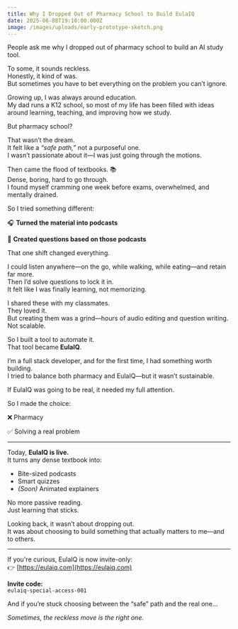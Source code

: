 ```yaml
---
title: Why I Dropped Out of Pharmacy School to Build EulaIQ
date: 2025-06-08T19:10:00.000Z
image: /images/uploads/early-prototype-sketch.png
---
```

People ask me why I dropped out of pharmacy school to build an AI study tool.

To some, it sounds reckless.  
Honestly, it kind of was.  
But sometimes you have to bet everything on the problem you can’t ignore.

Growing up, I was always around education.  
My dad runs a K12 school, so most of my life has been filled with ideas around learning, teaching, and improving how we study.

But pharmacy school?

That wasn’t the dream.  
It felt like a *“safe path,”* not a purposeful one.  
I wasn’t passionate about it—I was just going through the motions.

Then came the flood of textbooks. 📚  
Dense, boring, hard to go through.  
I found myself cramming one week before exams, overwhelmed, and mentally drained.

So I tried something different:

🎧 **Turned the material into podcasts**

🧠 **Created questions based on those podcasts**

That one shift changed everything.

I could listen anywhere—on the go, while walking, while eating—and retain far more.  
Then I’d solve questions to lock it in.  
It felt like I was finally learning, not memorizing.

I shared these with my classmates.  
They loved it.  
But creating them was a grind—hours of audio editing and question writing.  
Not scalable.

So I built a tool to automate it.  
That tool became **EulaIQ**.

I’m a full stack developer, and for the first time, I had something worth building.  
I tried to balance both pharmacy and EulaIQ—but it wasn’t sustainable.

If EulaIQ was going to be real, it needed my full attention.

So I made the choice:

❌ Pharmacy

✅ Solving a real problem

---

Today, **EulaIQ is live.**  
It turns any dense textbook into:

- Bite-sized podcasts
- Smart quizzes
- *(Soon)* Animated explainers

No more passive reading.  
Just learning that sticks.

Looking back, it wasn’t about dropping out.  
It was about choosing to build something that actually matters to me—and to others.

---

If you're curious, EulaIQ is now invite-only:  
👉 [https://eulaiq.com](https://eulaiq.com)

**Invite code:**  
`eulaiq-special-access-001`

And if you’re stuck choosing between the “safe” path and the real one...

*Sometimes, the reckless move is the right one.*

